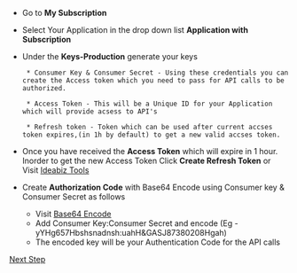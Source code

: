 

* Go to **My Subscription**
 * Select Your Application in the drop down list **Application with Subscription**
 * Under the **Keys-Production** generate your keys
 	
        * Consumer Key & Consumer Secret - Using these credentials you can create the Access token which you need to pass for API calls to be authorized. 

        * Access Token - This will be a Unique ID for your Application which will provide acsess to API's

        * Refresh token - Token which can be used after current accses token expires,(in 1h by default) to get a new valid accses token.

* Once you have received the **Access Token** which will expire in 1 hour. Inorder to get the new Access Token Click **Create Refresh Token** or Visit [Ideabiz Tools](https://ideabiz.lk/tools) 


* Create **Authorization Code** with Base64 Encode using Consumer key & Consumer Secret as follows
 	* Visit [Base64 Encode](https://www.base64encode.org)
 	* Add Consumer Key:Consumer Secret and encode 
 		 (Eg - yYHg657Hbshsnadnsh:uahH&GASJ87380208Hgah)
 	* The encoded key will be your Authentication Code for the API calls




[Next Step](http://docs.ideabiz.lk/Getting_Started/Token_Manegment)